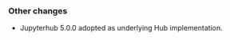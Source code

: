<!-- Delete the sections that don't apply -->

### Other changes

- Jupyterhub 5.0.0 adopted as underlying Hub implementation.
